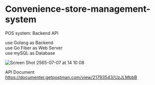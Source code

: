 # Convenience-store-management-system

POS system: Backend API

use Golang as Backend  
use Go Fiber as Web Server  
use mySQL as Database  

![Screen Shot 2565-07-07 at 14 10 08](https://user-images.githubusercontent.com/85827477/177713680-20be812d-3bb5-4489-81ca-c71864f3b451.png)


API Document 
https://documenter.getpostman.com/view/21793543/UzJLMbbB
